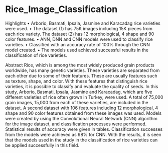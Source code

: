 # Rice_Image_Classification

Highlights
• Arborio, Basmati, Ipsala, Jasmine and Karacadag rice varieties were used.
• The dataset (1) has 75K images including 15K pieces from each rice variety. The dataset (2) has 12 morphological, 4 shape and 90 color features.
• ANN, DNN and CNN models were used to classify rice varieties.
• Classified with an accuracy rate of 100% through the CNN model created.
• The models used achieved successful results in the classification of rice varieties.

Abstract
Rice, which is among the most widely produced grain products worldwide, has many genetic varieties. These varieties are separated from each other due to some of their features. These are usually features such as texture, shape, and color. With these features that distinguish rice varieties, it is possible to classify and evaluate the quality of seeds. In this study, Arborio, Basmati, Ipsala, Jasmine and Karacadag, which are five different varieties of rice often grown in Turkey, were used. A total of 75,000 grain images, 15,000 from each of these varieties, are included in the dataset. A second dataset with 106 features including 12 morphological, 4 shape and 90 color features obtained from these images was used. Models were created by using the Convolutional Neural Network (CNN) algorithm for the image dataset, and classification processes were performed. Statistical results of accuracy were given in tables. Classification successes from the models were achieved as 98% for CNN. With the results, it is seen that the models used in the study in the classification of rice varieties can be applied successfully in this field.
